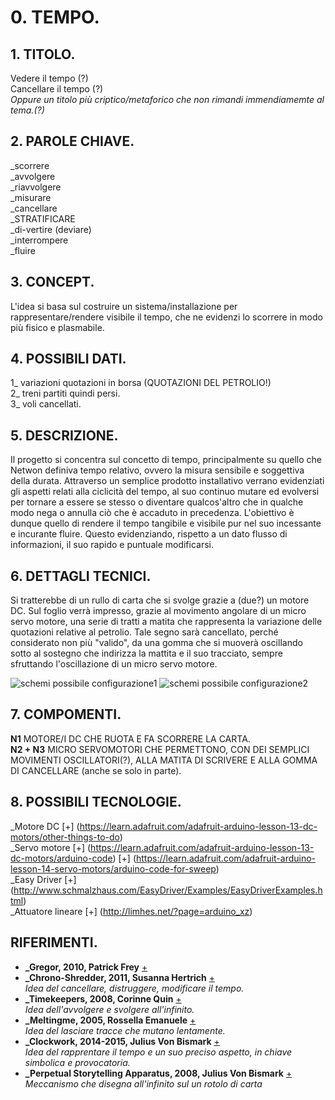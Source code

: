 # 0. TEMPO.

## 1. TITOLO.
Vedere il tempo (?)  
Cancellare il tempo (?)  
_Oppure un titolo più criptico/metaforico 
che non rimandi immendiamemte al tema.(?)_

## 2. PAROLE CHIAVE.
_scorrere  
_avvolgere  
_riavvolgere  
_misurare   
_cancellare  
_STRATIFICARE  
_di-vertire (deviare)  
_interrompere  
_fluire  

## 3. CONCEPT.
L'idea si basa sul costruire un sistema/installazione per rappresentare/rendere visibile il tempo, che ne evidenzi lo scorrere in modo più fisico e plasmabile. 

## 4. POSSIBILI DATI.
1_ variazioni quotazioni in borsa (QUOTAZIONI DEL PETROLIO!)  
2_ treni partiti quindi persi.  
3_ voli cancellati. 

## 5. DESCRIZIONE.
Il progetto si concentra sul concetto di tempo, principalmente su quello che Netwon definiva tempo relativo, ovvero la misura sensibile e soggettiva della durata. Attraverso un semplice prodotto installativo verrano evidenziati gli aspetti relati alla ciclicità del tempo, al suo continuo mutare ed evolversi per tornare a essere se stesso o diventare qualcos'altro che in qualche modo nega o annulla ciò che è accaduto in precedenza. 
L'obiettivo è dunque quello di rendere il tempo tangibile e visibile pur nel suo incessante e incurante fluire. 
Questo evidenziando, rispetto a un dato flusso di informazioni, il suo rapido e puntuale modificarsi.

## 6. DETTAGLI TECNICI.
Si tratterebbe di un rullo di carta che si svolge grazie a (due?) un motore DC. Sul foglio verrà impresso, grazie al movimento angolare di un micro servo motore, una serie di tratti a matita che rappresenta la variazione delle quotazioni relative al petrolio. Tale segno sarà cancellato, perché considerato non più "valido", da una gomma che si muoverà oscillando sotto al sostegno che indirizza la mattita e il suo tracciato, sempre sfruttando l'oscillazione di un micro servo motore.

![schemi possibile configurazione1](http://i.imgur.com/WCQ0H38.jpg) ![schemi possibile configurazione2](http://i.imgur.com/Lghm3R6.jpg)

## 7. COMPOMENTI.
**N1** MOTORE/I DC CHE RUOTA E FA SCORRERE LA CARTA.  
**N2 + N3** MICRO SERVOMOTORI CHE PERMETTONO, CON DEI SEMPLICI MOVIMENTI OSCILLATORI(?), ALLA MATITA DI SCRIVERE E ALLA GOMMA DI CANCELLARE (anche se solo in parte).

## 8. POSSIBILI TECNOLOGIE.

 _Motore DC
[+] (https://learn.adafruit.com/adafruit-arduino-lesson-13-dc-motors/other-things-to-do)  
_Servo motore
[+] (https://learn.adafruit.com/adafruit-arduino-lesson-13-dc-motors/arduino-code)
[+] (https://learn.adafruit.com/adafruit-arduino-lesson-14-servo-motors/arduino-code-for-sweep)  
_Easy Driver
[+] (http://www.schmalzhaus.com/EasyDriver/Examples/EasyDriverExamples.html)  
_Attuatore lineare
[+] (http://limhes.net/?page=arduino_xz)  

## RIFERIMENTI.

- **_Gregor, 2010, Patrick Frey**
[+](http://www.patrick-frey.com/portfolio/product-design-calendar-gregor-details/)
- **_Chrono-Shredder, 2011, Susanna Hertrich**
[+](http://www.susannahertrich.com/art/chronoshredder.shtml)  
_Idea del cancellare, distruggere, modificare il tempo._
- **_Timekeepers, 2008, Corinne Quin**
[+](http://www.bromptondesigndistrict.com/event/t-i-m-e-k-e-e-p-e-r)  
_Idea dell'avvolgere e svolgere all'infinito._
- **_Meltingme, 2005, Rossella Emanuele**
[+](http://www.rossellaemanuele.com/project_pages/meltingme.htm)  
_Idea del lasciare tracce che mutano lentamente._
- **_Clockwork, 2014-2015, Julius Von Bismark**
[+](http://juliusvonbismarck.com/bank/index.php?/projects/clockwork/)  
_Idea del rapprentare il tempo e un suo preciso aspetto, in chiave simbolica e provocatoria._
- **_Perpetual Storytelling Apparatus, 2008, Julius Von Bismark**
[+](http://juliusvonbismarck.com/bank/index.php?/projects/perpetual-storytellin-apparatus/)  
_Meccanismo che disegna all'infinito sul un rotolo di carta_

